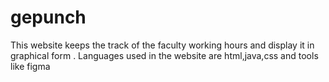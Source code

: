 # gepunch
This website keeps the track of the faculty working hours and display it in graphical form .
Languages used in the website are html,java,css and tools like figma 
